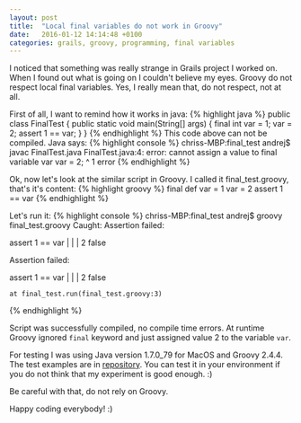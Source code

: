 ```yaml
---
layout: post
title:  "Local final variables do not work in Groovy"
date:   2016-01-12 14:14:48 +0100
categories: grails, groovy, programming, final variables
---
```

I noticed that something was really strange in Grails project I worked on. When
I found out what is going on I couldn't believe my eyes. Groovy do not respect
local final variables. Yes, I really mean that, do not respect, not at all.

First of all, I want to remind how it works in java:
{% highlight java %}
public class FinalTest {
    public static void main(String[] args) {
        final int var = 1;
        var = 2;
        assert 1 == var;
    }
}
{% endhighlight %}
This code above can not be compiled. Java says: 
{% highlight console %}
chriss-MBP:final_test andrej$ javac FinalTest.java 
FinalTest.java:4: error: cannot assign a value to final variable var
        var = 2;
        ^
1 error
{% endhighlight %}

Ok, now let's look at the similar script in Groovy. I called it 
final_test.groovy, that's it's content:
{% highlight groovy %}
final def var = 1
var = 2
assert 1 == var
{% endhighlight %}

Let's run it:
{% highlight console %}
chriss-MBP:final_test andrej$ groovy final_test.groovy 
Caught: Assertion failed: 

assert 1 == var
         |  |
         |  2
         false

Assertion failed: 

assert 1 == var
         |  |
         |  2
         false

	at final_test.run(final_test.groovy:3)
{% endhighlight %}

Script was successfully compiled, no compile time errors. At runtime Groovy
ignored ```final``` keyword and just assigned value 2 to the variable ```var```.

For testing I was using Java version 1.7.0_79 for MacOS and Groovy 2.4.4. The
test examples are in [repository](https://github.com/aistomin/final_test). You
can test it in your environment if you do not think that my experiment is good
enough. :)

Be careful with that, do not rely on Groovy. 

Happy coding everybody! :)